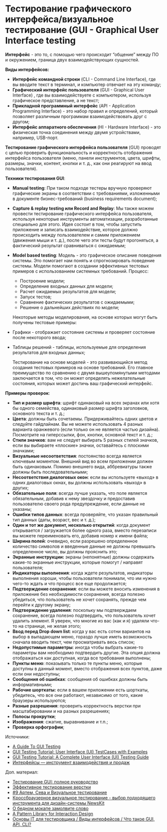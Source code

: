 # Тестирование графического интерфейса/визуальное тестирование (GUI - Graphical User Interface testing

**Интерфейс** - это то, с помощью чего происходит “общение” между ПО и окружением, граница двух взаимодействующих сущностей.

**Виды интерфейсов:**

* **Интерфейс командной строки** (CLI - Command Line Interface), где вы вводите текст в терминал, и компьютер отвечает на эту команду;
* **Графический интерфейс пользователя** (GUI - Graphical User Interface) , где вы взаимодействуете с компьютером, используя графическое представление, а не текст;
* **Прикладной программный интерфейс** (API - Application Programming Interface) - это набор правил и определений, который позволяет различным программам взаимодействовать друг с другом;
* **Интерфейс аппаратного обеспечения** (HI - Hardware Interface) - это физическая точка соединения между двумя устройствами, например, USB-порт.


**Тестирование графического интерфейса пользователя** (GUI) проводят с целью проверить функциональность и корректность отображения интерфейса пользователя (меню, панели инструментов, цвета, шрифты, размеры, значки, контент, кнопки и т. д., как они реагируют на ввод пользователя).

**Техники тестирования GUI**:

* **Manual testing**: При таком подходе тестеры вручную проверяют графические экраны в соответствии с требованиями, изложенными в документе бизнес-требований (business requirements document);
* **Capture & replay testing или Record and Replay**: Мы также можем провести тестирование графического интерфейса пользователя, используя некоторые инструменты автоматизации, разработанные специально для этого. Идея состоит в том, чтобы запустить приложение и записать взаимодействие, которое должно происходить между пользователем и самим приложением (движения мыши и т. д.), после чего эти тесты будут прогоняться, а фактический результат сравниваться с ожидаемым;
*   **Model based testing**: Модель - это графическое описание поведения системы. Это помогает нам понять и спрогнозировать поведение системы. Модели помогают в создании эффективных тестовых примеров с использованием системных требований. Процесс:

    * Построение модели;
    * Определение входных данных для модели;
    * Расчет ожидаемых результатов для модели;
    * Запуск тестов;
    * Сравнение фактических результатов с ожидаемыми;
    * Решение о дальнейших действиях по модели;

    Некоторые методы моделирования, на основе которых могут быть получены тестовые примеры:
* Графики - отображает состояние системы и проверяет состояние после некоторого ввода;
*   Таблицы решений - таблицы, используемые для определения результатов для входных данных;

    Тестирование на основе моделей - это развивающийся метод создания тестовых примеров на основе требований. Его главное преимущество по сравнению с двумя вышеупомянутыми методами заключается в том, что он может определять нежелательные состояния, которых может достичь ваш графический интерфейс.

**Примеры проверок**:

* **Тип и размер шрифта**: шрифт одинаковый на всех экранах или хотя бы одного семейства, одинаковый размер шрифта заголовков, основного текста и т. д.;
* **Цвета**: должны быть сочетаемы. Придерживайтесь одних цветов и следуйте гайдлайнам. Вы не можете использовать 4 разных варианта оранжевого (если только он не является частью дизайна). Посмотрите на гиперссылки, фон, кнопки, основной текст и т. д.;
* **Стили значков**: вам не следует выбирать 5 разных стилей значков, если вы выбираете «плоские» значки, оставайтесь с плоскими значками;
* **Визуальные несоответствия**: постоянство всегда является ключевым моментом. Внешний вид во всем приложении должен быть одинаковым. Помимо внешнего вида, аббревиатуры также должны быть последовательными;
* **Несоответствия диалоговых окон**: если вы используете «выход» в одних диалоговых окнах, вы должны использовать «выход» в других;
* **Обязательные поля**: всегда лучше указать, что поле является обязательным, добавив к нему звездочку и предоставив пользователю своего рода предупреждение, если данные не указаны;
* **Ошибки типов данных**: всегда проверяйте, что указан правильный тип данных (даты, возраст, вес и т. д.);
* **Один и тот же документ, несколько открытий**: когда документ открывается / загружается более одного раза, вместо перезаписи вы можете переименовать его, добавив номер к имени файла;
* **Ширина полей**: очевидно, если разрешено определенное количество символов и введенные данные не должны превышать определенное число, вы должны прояснить это;
* **Экранные инструкции:** экраны (непонятные) должны содержать какие-то экранные инструкции, которые помогут / направят пользователя;
* **Индикаторы выполнения**: когда ждете результатов, индикаторы выполнения хороши, чтобы пользователи понимали, что им нужно чего-то ждать и что процесс все еще продолжается;
* **Подтверждение сохранения**: если вы можете вносить изменения в приложение без необходимости сохранения, всегда полезно убедиться, что пользователь не хочет сохранять, прежде чем перейти к другому экрану;
* **Подтверждение удаления**: поскольку мы подтверждаем сохранение, всегда полезно подтвердить, что пользователь хочет удалить элемент. Я уверен, что многие из вас (как и я) удаляли что-то на странице, не желая этого;
* **Ввод перед Drop down list**: когда у вас есть сотни вариантов на выбор в выпадающем меню, гораздо лучше иметь возможность сначала вводить текст, чем просматривать весь список;
* **Недопустимые параметры**: иногда чтобы выбрать какие-то параметры вам необходимо подтвердить другие. Эта опция должна отображаться как доступная, когда все требования выполнены;
* **Пункты меню**: показывать только те пункты меню, которые доступны в данный момент, вместо отображения всех пунктов, даже если они недоступны;
* **Сообщения об ошибках**: сообщения об ошибках должны быть информативными;
* **Рабочие шорткаты:** если в вашем приложении есть шорткаты, убедитесь, что все они работают, независимо от того, какие браузеры используются;
* **Разные разрешения**: проверить корректность верстки при масштабировании и на разных разрешениях;
* **Полосы прокрутки**;
* **Изображения**: сжатие, выравнивание и т.п.;
* **Проверка орфографии**;

Источники:

* [A Guide To GUI Testing](https://apiumhub.com/tech-blog-barcelona/ui-testing/)
* [GUI Testing Tutorial: User Interface (UI) TestCases with Examples](https://www.guru99.com/gui-testing.html)
* [GUI Testing Tutorial: A Complete User Interface (UI) Testing Guide](https://www.softwaretestinghelp.com/gui-testing/)
* [Интерфейсы — инструмент взаимодействия и продаж](https://beseller.by/blog/interface/)

Доп. материал:

* [Тестирование GUI: полное руководство](https://testengineer.ru/testirovanie-gui-polnoe-rukovodstvo/)
* [Эффективное тестирование верстки](https://habr.com/ru/company/oleg-bunin/blog/499638/)
* [#9 Артем, Сева и Визуальное тестирование](https://www.youtube.com/watch?v=d91Ca1Yz5q0\&ab\_channel=Heisenbug)
* [Кроссбраузерное визуальное тестирование - выбор подходящего инструмента для дизайн-системы NewsKit](https://telegra.ph/Krossbrauzernoe-vizualnoe-testirovanie---vybor-podhodyashchego-instrumenta-dlya-dizajn-sistemy-NewsKit-03-31)
* [О бедном мокапе замолвите слово](https://habr.com/ru/post/170549/)
* [A Pattern Library for Interaction Design](http://www.welie.com/patterns/index.php)
* [Основы IT для тестировщика / Виды интерфейсов / Что такое GUI, API, CLI?](https://www.youtube.com/watch?v=zs13PZhW9lM)
